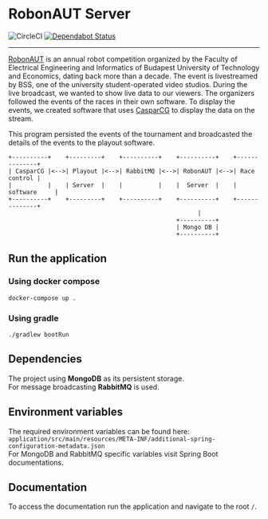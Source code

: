 # RobonAUT Server
![CircleCI](https://circleci.com/gh/BSStudio/robonaut-server/tree/main.svg?style=svg)
[![Dependabot Status](https://api.dependabot.com/badges/status?host=github&repo=BSStudio/robonaut-server)](https://dependabot.com)
***
[RobonAUT](http://robonaut.aut.bme.hu/) is an annual robot competition organized by the Faculty of Electrical Engineering and Informatics of Budapest University of Technology and Economics, dating back more than a decade.
The event is livestreamed by BSS, one of the university student-operated video studios.
During the live broadcast, we wanted to show live data to our viewers.
The organizers followed the events of the races in their own software.
To display the events, we created software that uses [CasparCG](https://casparcg.com/) to display the data on the stream.

This program persisted the events of the tournament and broadcasted the details of the events to the playout software.

```
+----------+    +---------+    +----------+    +----------+    +--------------+
| CasparCG |<-->| Playout |<-->| RabbitMQ |<-->| RobonAUT |<-->| Race control |
|          |    | Server  |    |          |    |  Server  |    | software     |
+----------+    +---------+    +----------+    +----------+    +--------------+
                                                     |
                                               +----------+
                                               | Mongo DB |
                                               +----------+
```

## Run the application
### Using docker compose
```shell
docker-compose up .
```

### Using gradle
```shell
./gradlew bootRun
```

## Dependencies
The project using **MongoDB** as its persistent storage.  
For message broadcasting **RabbitMQ** is used.

## Environment variables
The required environment variables can be found here:  
`application/src/main/resources/META-INF/additional-spring-configuration-metadata.json`  
For MongoDB and RabbitMQ specific variables visit Spring Boot documentations.

## Documentation
To access the documentation run the application and navigate to the root `/`.
